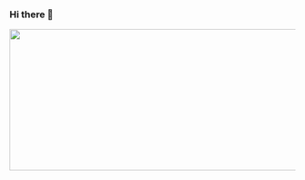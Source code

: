 ### Hi there 👋

<p align="center">
<img width="1600" height="250" src="https://github.com/guttomarttins/guttomarttins/assets/2126032/7dc364ff-d3bc-4f6d-976a-d920afcd5324" alt="my banner">
</p>
<!--
Here are some ideas to get you started:

- 🔭 I’m currently working on ...

- 🌱 I’m currently learning ...
- 👯 I’m looking to collaborate on ...
- 🤔 I’m looking for help with ...
- 💬 Ask me about ...
- 📫 How to reach me: ...
- 😄 Pronouns: ...
- ⚡ Fun fact: ...
-->
